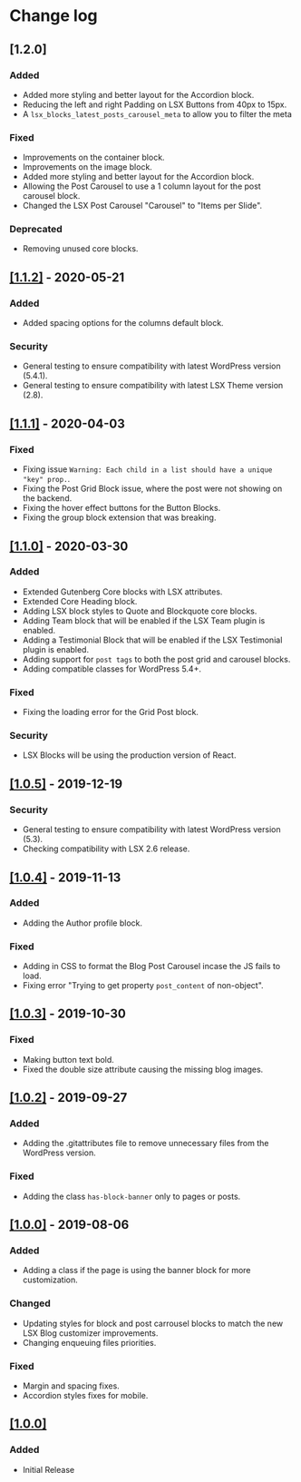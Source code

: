 # Change log

## [1.2.0]

### Added

- Added more styling and better layout for the Accordion block.
- Reducing the left and right Padding on LSX Buttons from 40px to 15px.
- A `lsx_blocks_latest_posts_carousel_meta` to allow you to filter the meta

### Fixed

- Improvements on the container block.
- Improvements on the image block.
- Added more styling and better layout for the Accordion block.
- Allowing the Post Carousel to use a 1 column layout for the post carousel block.
- Changed the LSX Post Carousel "Carousel" to "Items per Slide".

### Deprecated

- Removing unused core blocks.

## [[1.1.2]](https://github.com/lightspeeddevelopment/lsx-blocks/releases/tag/1.1.2) - 2020-05-21

### Added

- Added spacing options for the columns default block.

### Security

- General testing to ensure compatibility with latest WordPress version (5.4.1).
- General testing to ensure compatibility with latest LSX Theme version (2.8).

## [[1.1.1]](https://github.com/lightspeeddevelopment/lsx-blocks/releases/tag/1.1.1) - 2020-04-03

### Fixed

- Fixing issue `Warning: Each child in a list should have a unique "key" prop.`.
- Fixing the Post Grid Block issue, where the post were not showing on the backend.
- Fixing the hover effect buttons for the Button Blocks.
- Fixing the group block extension that was breaking.

## [[1.1.0]](https://github.com/lightspeeddevelopment/lsx-blocks/releases/tag/1.1.0) - 2020-03-30

### Added

- Extended Gutenberg Core blocks with LSX attributes.
- Extended Core Heading block.
- Adding LSX block styles to Quote and Blockquote core blocks.
- Adding Team block that will be enabled if the LSX Team plugin is enabled.
- Adding a Testimonial Block that will be enabled if the LSX Testimonial plugin is enabled.
- Adding support for `post tags` to both the post grid and carousel blocks.
- Adding compatible classes for WordPress 5.4+.

### Fixed

- Fixing the loading error for the Grid Post block.

### Security

- LSX Blocks will be using the production version of React.

## [[1.0.5]](https://github.com/lightspeeddevelopment/lsx-blocks/releases/tag/1.0.5) - 2019-12-19

### Security

- General testing to ensure compatibility with latest WordPress version (5.3).
- Checking compatibility with LSX 2.6 release.

## [[1.0.4]](https://github.com/lightspeeddevelopment/lsx-blocks/releases/tag/1.0.4) - 2019-11-13

### Added

- Adding the Author profile block.

### Fixed

- Adding in CSS to format the Blog Post Carousel incase the JS fails to load.
- Fixing error "Trying to get property `post_content` of non-object".

## [[1.0.3]](https://github.com/lightspeeddevelopment/lsx-blocks/releases/tag/1.0.3) - 2019-10-30

### Fixed

- Making button text bold.
- Fixed the double size attribute causing the missing blog images.

## [[1.0.2]](https://github.com/lightspeeddevelopment/lsx-blocks/releases/tag/1.0.2) - 2019-09-27

### Added

- Adding the .gitattributes file to remove unnecessary files from the WordPress version.

### Fixed

- Adding the class `has-block-banner` only to pages or posts.

## [[1.0.0]](https://github.com/lightspeeddevelopment/lsx-blocks/releases/tag/1.0.1) - 2019-08-06

### Added

- Adding a class if the page is using the banner block for more customization.

### Changed

- Updating styles for block and post carrousel blocks to match the new LSX Blog customizer improvements.
- Changing enqueuing files priorities.

### Fixed

- Margin and spacing fixes.
- Accordion styles fixes for mobile.

## [[1.0.0]](https://github.com/lightspeeddevelopment/lsx-blocks/releases/tag/1.0.1)

### Added

- Initial Release
